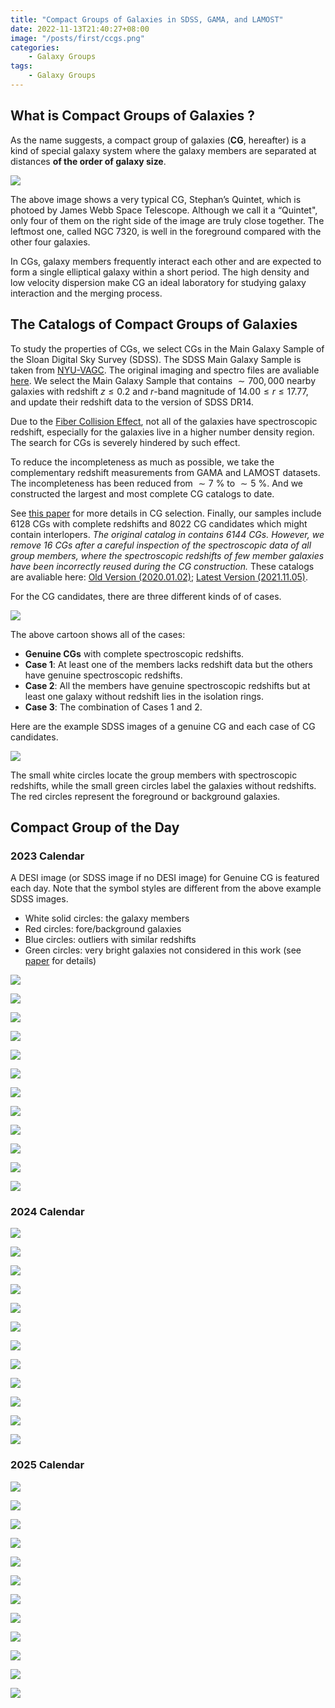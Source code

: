```yaml
---
title: "Compact Groups of Galaxies in SDSS, GAMA, and LAMOST"
date: 2022-11-13T21:40:27+08:00
image: "/posts/first/ccgs.png"
categories:
    - Galaxy Groups
tags:
    - Galaxy Groups
---
```


## What is Compact Groups of Galaxies ?

As the name suggests, a compact group of galaxies (**CG**, hereafter) is a kind of special galaxy system where the galaxy members are separated at distances **of the order of galaxy size**. 

![](/posts/first/QuiJWST.png)

The above image shows a very typical CG, Stephan’s Quintet, which is photoed by James Webb Space Telescope. Although we call it a “Quintet", only four of them on the right side of the image are truly close together. The leftmost one, called NGC 7320, is well in the foreground compared with the other four galaxies. 

In CGs, galaxy members frequently interact each other and are expected to form a single elliptical galaxy within a short period. The high density and low velocity dispersion make CG an ideal laboratory for studying galaxy interaction and the merging process. 

## The Catalogs of Compact Groups of Galaxies

To study the properties of CGs, we select CGs in the Main Galaxy Sample of the Sloan Digital Sky Survey (SDSS). The SDSS Main Galaxy Sample is taken from [NYU-VAGC](http://sdss.physics.nyu.edu/vagc/). The original imaging and spectro files are avaliable [here](http://sdss.physics.nyu.edu/vagc-dr7/vagc2/). We select the Main Galaxy Sample that contains $\sim 700,000$ nearby galaxies with redshift $z \le 0.2$ and $r$-band magnitude of $14.00 \le r \le 17.77$, and update their redshift data to the version of SDSS DR14.

Due to the [Fiber Collision Effect](https://www.sdss.org/dr16/algorithms/legacy_tiling/#FiberCollisions), not all of the galaxies have spectroscopic redshift, especially for the galaxies live in a higher number density region. The search for CGs is severely hindered by such effect.

To reduce the incompleteness as much as possible, we take the complementary redshift measurements from GAMA and LAMOST datasets. The incompleteness has been reduced from $\sim 7$ % to $\sim 5$ %. And we constructed the largest and most complete CG catalogs to date.

See [this paper](https://ui.adsabs.harvard.edu/abs/2020ApJS..246...12Z/abstract) for more details in CG selection. Finally, our samples include 6128 CGs with complete redshifts and 8022 CG candidates which might contain interlopers. *The original catalog in contains 6144 CGs. However, we remove 16 CGs after a careful inspection of the spectroscopic data of all group members, where the spectroscopic redshifts of few member galaxies have been incorrectly reused during the CG construction.* These catalogs are avaliable here: [Old Version (2020.01.02)](https://cdsarc.cds.unistra.fr/viz-bin/cat/J/ApJS/246/12); [Latest Version (2021.11.05)](https://github.com/Al-YL/CompactGroups).

For the CG candidates, there are three different kinds of of cases.

![](/posts/first/Case.png)

The above cartoon shows all of the cases:

- **Genuine CGs** with complete spectroscopic redshifts.
- **Case 1**: At least one of the members lacks redshift data but the others have genuine spectroscopic redshifts.
- **Case 2**: All the members have genuine spectroscopic redshifts but at least one galaxy without redshift lies in the isolation rings.
- **Case 3**: The combination of Cases 1 and 2.

Here are the example SDSS images of a genuine CG and each case of CG candidates. 

![](/posts/first/CP4.png)

The small white circles locate the group members with spectroscopic redshifts, while the small green circles label the galaxies without redshifts. The red circles represent the foreground or background galaxies. 


## Compact Group of the Day

### 2023 Calendar

A DESI image (or SDSS image if no DESI image) for Genuine CG is featured each day. Note that the symbol styles are different from the above example SDSS images.

- White solid circles: the galaxy members
- Red circles: fore/background galaxies
- Blue circles: outliers with similar redshifts
- Green circles: very bright galaxies not considered in this work (see [paper](https://cdsarc.cds.unistra.fr/viz-bin/cat/J/ApJS/246/12) for details)

![](/posts/first/calendar/January-2023.png)

![](/posts/first/calendar/February-2023.png)

![](/posts/first/calendar/March-2023.png)

![](/posts/first/calendar/April-2023.png)

![](/posts/first/calendar/May-2023.png)

![](/posts/first/calendar/June-2023.png)

![](/posts/first/calendar/July-2023.png)

![](/posts/first/calendar/August-2023.png)

![](/posts/first/calendar/September-2023.png)

![](/posts/first/calendar/October-2023.png)

![](/posts/first/calendar/November-2023.png)

![](/posts/first/calendar/December-2023.png)

### 2024 Calendar

![](/posts/first/calendar/January-2024.png)

![](/posts/first/calendar/February-2024.png)

![](/posts/first/calendar/March-2024.png)

![](/posts/first/calendar/April-2024.png)

![](/posts/first/calendar/May-2024.png)

![](/posts/first/calendar/June-2024.png)

![](/posts/first/calendar/July-2024.png)

![](/posts/first/calendar/August-2024.png)

![](/posts/first/calendar/September-2024.png)

![](/posts/first/calendar/October-2024.png)

![](/posts/first/calendar/November-2024.png)

![](/posts/first/calendar/December-2024.png)

### 2025 Calendar

![](/posts/first/calendar/January-2025.png)

![](/posts/first/calendar/February-2025.png)

![](/posts/first/calendar/March-2025.png)

![](/posts/first/calendar/April-2025.png)

![](/posts/first/calendar/May-2025.png)

![](/posts/first/calendar/June-2025.png)

![](/posts/first/calendar/July-2025.png)

![](/posts/first/calendar/August-2025.png)

![](/posts/first/calendar/September-2025.png)

![](/posts/first/calendar/October-2025.png)

![](/posts/first/calendar/November-2025.png)

![](/posts/first/calendar/December-2025.png)